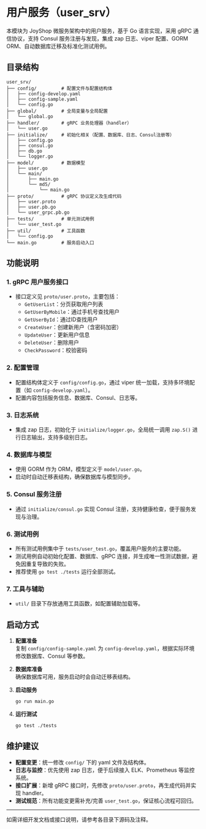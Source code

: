 # 用户服务（user_srv）

本模块为 JoyShop 微服务架构中的用户服务，基于 Go 语言实现，采用 gRPC 通信协议，支持 Consul 服务注册与发现，集成 zap 日志、viper 配置、GORM ORM、自动数据库迁移及标准化测试用例。

## 目录结构

```
user_srv/
├── config/         # 配置文件与配置结构体
│   ├── config-develop.yaml
│   ├── config-sample.yaml
│   └── config.go
├── global/         # 全局变量与全局配置
│   └── global.go
├── handler/        # gRPC 业务处理器（handler）
│   └── user.go
├── initialize/     # 初始化相关（配置、数据库、日志、Consul注册等）
│   ├── config.go
│   ├── consul.go
│   ├── db.go
│   └── logger.go
├── model/          # 数据模型
│   ├── user.go
│   └── main/
│       ├── main.go
│       └── md5/
│           └── main.go
├── proto/          # gRPC 协议定义及生成代码
│   ├── user.proto
│   ├── user.pb.go
│   └── user_grpc.pb.go
├── tests/          # 单元测试用例
│   └── user_test.go
├── util/           # 工具函数
│   └── config.go
└── main.go         # 服务启动入口
```

## 功能说明

### 1. gRPC 用户服务接口

- 接口定义见 `proto/user.proto`，主要包括：
  - `GetUserList`：分页获取用户列表
  - `GetUserByMobile`：通过手机号查找用户
  - `GetUserById`：通过ID查找用户
  - `CreateUser`：创建新用户（含密码加密）
  - `UpdateUser`：更新用户信息
  - `DeleteUser`：删除用户
  - `CheckPassword`：校验密码

### 2. 配置管理

- 配置结构体定义于 `config/config.go`，通过 viper 统一加载，支持多环境配置（如 `config-develop.yaml`）。
- 配置内容包括服务信息、数据库、Consul、日志等。

### 3. 日志系统

- 集成 zap 日志，初始化于 `initialize/logger.go`，全局统一调用 `zap.S()` 进行日志输出，支持多级别日志。

### 4. 数据库与模型

- 使用 GORM 作为 ORM，模型定义于 `model/user.go`。
- 启动时自动迁移表结构，确保数据库与模型同步。

### 5. Consul 服务注册

- 通过 `initialize/consul.go` 实现 Consul 注册，支持健康检查，便于服务发现与治理。

### 6. 测试用例

- 所有测试用例集中于 `tests/user_test.go`，覆盖用户服务的主要功能。
- 测试用例自动初始化配置、数据库、gRPC 连接，并生成唯一性测试数据，避免因重复导致的失败。
- 推荐使用 `go test ./tests` 运行全部测试。

### 7. 工具与辅助

- `util/` 目录下存放通用工具函数，如配置辅助加载等。

## 启动方式

1. **配置准备**  
   复制 `config/config-sample.yaml` 为 `config-develop.yaml`，根据实际环境修改数据库、Consul 等参数。

2. **数据库准备**  
   确保数据库可用，服务启动时会自动迁移表结构。

3. **启动服务**  
   ```bash
   go run main.go
   ```

4. **运行测试**  
   ```bash
   go test ./tests
   ```

## 维护建议

- **配置变更**：统一修改 `config/` 下的 yaml 文件及结构体。
- **日志与监控**：优先使用 zap 日志，便于后续接入 ELK、Prometheus 等监控系统。
- **接口扩展**：新增 gRPC 接口时，先修改 `proto/user.proto`，再生成代码并实现 handler。
- **测试规范**：所有功能变更需补充/完善 `user_test.go`，保证核心流程可回归。

---

如需详细开发文档或接口说明，请参考各目录下源码及注释。 